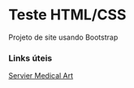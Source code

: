 # Teste HTML/CSS
Projeto de site usando Bootstrap

### Links úteis
[Servier Medical Art](https://smart.servier.com/)
